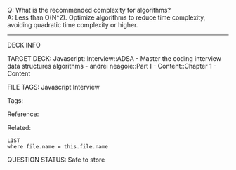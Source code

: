 Q: What is the recommended complexity for algorithms?  
A: Less than O(N^2). Optimize algorithms to reduce time complexity, avoiding quadratic time complexity or higher.
<!--ID: 1690376047335-->

---

DECK INFO

TARGET DECK: Javascript::Interview::ADSA - Master the coding interview data structures algorithms - andrei neagoie::Part I - Content::Chapter 1 - Content

FILE TAGS: Javascript Interview

Tags:

Reference:

Related:

```dataview
LIST
where file.name = this.file.name
```

QUESTION STATUS: Safe to store